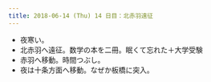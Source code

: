 ```yaml
---
title: 2018-06-14 (Thu) 14 日目：北赤羽遠征
---
```


* 夜寒い。
* 北赤羽へ遠征。数学の本を二冊。眠くて忘れた＋大学受験
* 赤羽へ移動。時間つぶし。
* 夜は十条方面へ移動。なぜか板橋に突入。
